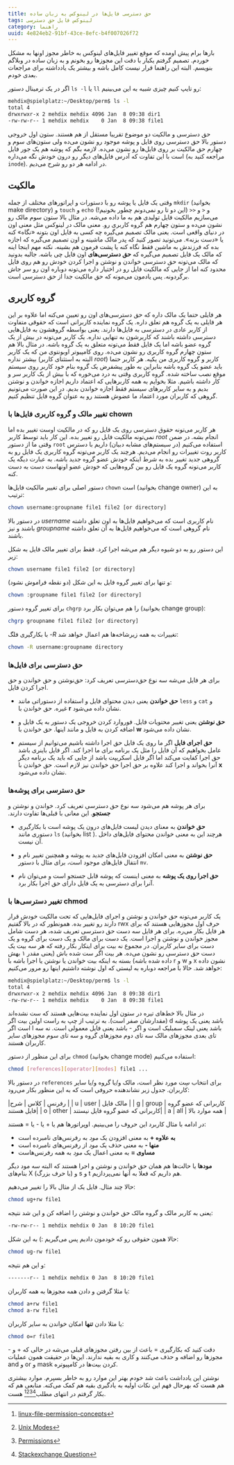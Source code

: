 ```yaml
---
title: حق دسترسی فایل‌ها در لینوکس به زبان ساده
tags: لینوکس فایل حق دسترسی
category: راهنما
uuid: 4e824eb2-91bf-43ce-8efc-b4f007026f72
---
```

بارها برام پیش اومده که موقع تغییر فایل‌های لینوکس به خاطر مجوز اونها به مشکل خوردم. تصمیم گرفتم یکبار با دقت این مجوزها رو بخونم و به زبان ساده در وبلاگم بنویسم. البته این راهنما قرار نیست کامل باشه و بیشتر یک یادداشته برای مراجعات بعدی خودم.

اگر در یک ترمینال دستور `ls -l` یا `ll` رو تایپ کنیم چیزی شبیه به این می‌بینیم:

~~~bash
mehdix@spielplatz:~/Desktop/perm$ ls -l
total 4
drwxrwxr-x 2 mehdix mehdix 4096 Jan  8 09:38 dir1
-rw-rw-r-- 1 mehdix mehdix    0 Jan  8 09:38 file1
~~~

حق دسترسی و مالکیت دو موضوع تقریبا مستقل از هم هستند. ستون اول خروجی دستور بالا حق دسترسی روی فایل و پوشه موجود رو نشون می‌ده ولی ستون‌های سوم و چهارم حق مالکیت بر روی فایل‌ها رو نشون می‌ده. لازمه بگم که پوشه هم یک جور فایل است با این تفاوت که آدرس فایل‌های دیگر رو درون خودش نگه می‌داره (مراجعه کنید به `inode`). در ادامه هر دو رو شرح می‌دیم.


## مالکیت
وقتی یک فایل یا پوشه رو با دستورات و اپراتورهای مختلف از جمله `mkdir`  (بخوانید make directory) و `touch` و `echo` و `<` و `<<`  (این دو تا رو نمی‌دونم چطور بخونیم!) می‌سازیم مالکیت فایل تولیدی هم به ما داده می‌شه. در مثال بالا ستون سوم مالک رو نشون می‌ده و ستون چهارم هم گروه کاربری رو. معنی مالک در لینوکس مثل معنی اون در دنیای واقعی است. یعنی مالک تصمیم می‌گیره چه کسی به فایل اون بتونه «نگاه» کنه یا «دست بزنه». می‌تونید تصور کنید که پدر مالک ماشینه و اون تصمیم می‌گیره که اجازه بده که فرزندش به ماشین فقط نگاه کنه یا پشت فرمون هم بشینه.
نکته مهم اینجا اینه که مالک یک فایل تصمیم می‌گیره که **حق دسترسی‌های**‌ اون فایل چی باشه. جالبه بدونید که مالک می‌تونه حق دسترسی خواندن و نوشتن و اجرا کردن خودش رو هم روی فایل محدود کنه اما از جایی که مالکیت فایل رو در اختیار داره می‌تونه دوباره اون رو سر جاش برگردونه.
پس یادمون می‌مونه که حق مالکیت جدا از حق دسترسی است.


## گروه کاربری
هر فایلی حتما یک مالک داره که حق دسترسی‌های اون رو تعیین می‌کنه اما علاوه بر این هر فایلی به یک گروه هم تعلق داره. یک گروه نماینده کاربرانی است که حقوقی متفاوت از کاربر عادی در دسترسی به فایل‌ها دارند. یعنی بواسطه گروهشون به فایل‌هایی دسترسی داشته باشند که کاربرشون به تنهایی نداره. یک کاربر می‌تونه در بیش از یک گروه عضو باشه اما یک فایل فقط می‌تونه متعلق به یک گروه باشه. 
در مثال بالا هم ستون چهارم گروه کاربری رو نشون می‌ده. روی کامپیوتر اوبونتوی من که یک کاربر بیشتر نداره (البته به استثنای کاربر *root*) کاربر و گروه کاربری من یکیه. هر کاربر حتما باید عضو یک گروه باشه بنابراین به طور پیشفرض یک گروه بنام خود کاربر روی سیستم موقع نصب ساخته شده.
گروه کاربری وقتی به درد می‌خوره که با بیش از یک کاربر سر و کار داشته باشیم. مثلا بخوایم به همه کاربرهایی که اعتماد داریم اجازه خواندن و نوشتن بدیم و به سایر کاربرهای سیستم فقط اجازه خواندن بدیم. در این صورت می‌تونیم گروهی که کاربران مورد اعتماد ما عضوش هستند رو به عنوان گروه فایل تنظیم کنیم.


### تغییر مالک و گروه کاربری فایل‌ها با chown
هر کاربر می‌تونه حقوق دسترسی روی یک فایل رو که در مالکیت اوست تغییر بده اما نمی‌تونه مالکیت فایل رو تغییر بده. این کار باید توسط کاربر *root* انجام بشه. در ضمن وقتی ما از دستور `root` استفاده می‌کنیم (در سیستم‌های مشابه دبیان) داریم با دسترس کاربر روت تغییرات رو انجام می‌دیم.
هرچند یک کاربر می‌تونه گروه کاربری یک فایل رو به گروهی جدید تغییر بده به شرط اینکه خودش عضو گروه جدید باشه. به عبارت دیگه یک کاربر می‌تونه گروه یک فایل رو بین گروه‌هایی که خودش عضو اونهاست دست به دست کنه.

دستور اصلی برای تغییر مالکیت فایل‌ها `chown` است (بخوانید change owner) به این ترتیب:

~~~bash
chown username:groupname file1 file2 [or directory]
~~~

در دستور بالا *username* نام کاربری است که می‌خواهیم فایل‌ها به اون تعلق داشته باشند و نیز *groupname* نام گروهی است که می‌خواهیم فایل‌ها به آن تعلق داشته باشند.

این دستور رو به دو شیوه دیگر هم می‌شه اجرا کرد. فقط برای تغییر مالک فایل به شکل زیر:

~~~bash
chown username file1 file2 [or directory]
~~~

و تنها برای تغییر گروه فایل به این شکل (دو نقطه فراموش نشود):

~~~bash
chown :groupname file1 file2 [or directory]
~~~

برای تغییر گروه دستور `chgrp` را هم می‌توان بکار برد (بخوانید change group):

~~~bash
chgrp groupname file1 file2 [or directory]
~~~

با بکارگیری فلگ *-R* تغییرات به همه زیرشاخه‌ها هم اعمال خواهد شد:

~~~bash
chown -R username:groupname directory
~~~

### حق دسترسی‌ برای فایل‌ها
برای هر فایل می‌شه سه نوع حق‌دسترسی تعریف کرد: حق‌نوشتن و حق خواندن و حق اجرا کردن فایل.

* **حق خواندن** یعنی دیدن محتوای فایل و استفاده از دستوراتی مانند `less` و `cat` و غیره. حق خواندن با **r** نشان داده می‌شود.

* **حق نوشتن** یعنی تغییر محتویات فایل. فوروارد کردن خروجی یک دستور به یک فایل و اضافه کردن به فایل و مانند اینها. حق خواندن با **w** نشان داده می‌شود.

* **حق اجرای فایل** اگر ما روی یک فایل حق اجرا داشته باشیم می‌توانیم از سیستم عامل بخواهیم که آن فایل را مثل یک برنامه برای ما اجرا کند. اگر فایل باینری باشد حق اجرا کفایت می‌کند اما اگر فایل اسکریپت باشد از جایی که باید یک برنامه دیگر آنرا بخواند و اجرا کند علاوه بر حق اجرا حق خواندن نیز لازم است. حق خواندن با **x** نشان داده می‌شود.


### حق دسترسی برای پوشه‌ها
برای هر پوشه هم می‌شود سه نوع حق دسترسی تعریف کرد. خواندن و نوشتن و ‫**جستجو**. این معانی با قبلی‌ها تفاوت دارند.

* **حق خواندن** به معنای دیدن لیست فایل‌های درون یک پوشه است با بکارگیری دستوری مانند `ls` (بخوانید list ). هرچند این به معنی خواندن محتوای فایل‌های داخل آن نیست.

* **حق نوشتن** به معنی امکان افزودن‌ فایل‌های جدید به پوشه و همچنین تغییر نام و انتقال فایل‌های موجود است، برای مثال با دستور `mv`.

* **حق اجرا روی یک پوشه** به معنی اینست که پوشه قابل جستجو است و می‌توان نام آنرا برای دسترسی به یک فایل دارای حق اجرا بکار برد.

### تغییر دسترسی‌ها با chmod
یک کاربر می‌تونه حق خواندن و نوشتن و اجرای فایل‌هایی که تحت مالکیت خودش قرار دارند رو تغییر بده. همونطور که در بالا گفتیم rwx حرف اول مجوزهایی هستند که برای هر فایل بکار می‌ره. برای هر فایل سه دست حق دسترسی تعریف شده، هر دست شامل مجوز خواندن و نوشتن و اجرا است. یک دست برای مالک و یک دست برای گروه و یک دست برای سایر کاربران. در مجموع نه بیت برای اینکار بکار رفته که هر سه بیت یک دست حق دسترسی رو نشون می‌ده. هر بیت اگر ست شده باش (یعنی مقدر ۱ بهش داده شده باشه) بسته به اینکه بیت خواندن یا نوشتن یا اجرا باشه با r و w و x نشون داده خواهد شد. حالا با مراجعه دوباره به لیستی که اول نوشته داشتیم اینها رو مرور می‌کنیم:

~~~bash
mehdix@spielplatz:~/Desktop/perm$ ls -l
total 4
drwxrwxr-x 2 mehdix mehdix 4096 Jan  8 09:38 dir1
-rw-rw-r-- 1 mehdix mehdix    0 Jan  8 09:38 file1
~~~

در مثال بالا خط‌های تیره در ستون اول نماینده بیت‌هایی هستند که ست نشده‌اند (مقدارشان صفر است). به ترتیب از چپ به راست اولین بیت اگر d باشد یعنی یک پوشه است اگر l باشد یعنی لینک سمبلیک است و اگر - باشد یعنی فایل معمولی است. نه سه تای بعدی مجوزهای مالک سه تای دوم مجوزهای گروه و سه تای سوم مجوزهای سایر کاربران هستند.

 برای این منظور از دستور `chmod` ‏‎(بخوانید change mode) استفاده می‌کنیم:

~~~bash
chmod [references][operator][modes] file1 ...
~~~

در دستور بالا `references` برای انتخاب سِت مورد نظر است، مالک و/یا گروه و/یا سایر کاربران. جدول زیر نشاندهنده حروفی است که به این منظور بکار می‌رود:

|رفرنس	| کلاس           | شرح  |
| u     | user	| مالک فایل |
| g     | group	| کاربرانی که عضو گروه فایل هستند|
| o	| other	| کاربرانی که عضو گروه فایل نیستند|
| a	| all	| همه موارد بالا  |

در ادامه با مثال کاربرد این حروف را می‌بینیم. اوپراتورها هم یا + یا - یا = هستند:

* **به علاوه +** به معنی افزودن یک ‫*مود* به رفرنس‌های نامبرده است
* **منها -** به معنی حذف یک *مود* از رفرنس‌های نامبرده است
* **مساوی =** به معنی اعمال یک *مود* به همه رفرنس‌هاست

**مودها** یا حالت‌ها هم همان حق خواندن و نوشتن و اجرا هستند که البته سه مود دیگر بنام‌های X (با حرف بزرگ) و s و t هم داریم که فعلا به آنها نمی‌پردازیم.

حالا چند مثال. فایل یک از مثال بالا را تغییر می‌دهیم:

~~~bash
chmod ug+rw file1
~~~

یعنی به کاربر مالک و گروه مالک حق خواندن و نوشتن را اضافه کن و این شد نتیجه:

~~~bash
-rw-rw-r-- 1 mehdix mehdix 0 Jan  8 10:20 file1
~~~

حالا همون حقوقی رو که خودمون دادیم پس می‌گیریم :) به این شکل:

~~~bash
chmod ug-rw file1
~~~

و این هم نتیجه:

~~~bash
-------r-- 1 mehdix mehdix 0 Jan  8 10:20 file1
~~~

یا مثلا گرفتن و دادن همه مجوزها به همه کاربران:

~~~bash
chmod a+rw file1
chmod a-rw file1
~~~

یا مثلا دادن **تنها** امکان خواندن به سایر کاربران:

~~~bash
chmod o=r file1
~~~

دقت کنید که بکارگیری = باعث از بین رفتن مجوزهای قبلی می‌شه در حالی که + و - مجوزها رو اضافه و حذف می‌کنند و کاری به بقیه ندارند. این‌ها در حقیقت همون عملیات and و or و mask کردن بیت‌ها در کامپیوتره.

نوشتن این یادداشت باعث شد خودم بهتر این موارد رو به خاطر بسپرم. موارد بیشتری هم هست که بهرحال فهم این نکات اولیه به یادگیری بقیه هم کمک می‌کنه. منابعی هم که بکار گرفتم در انتهای مطلب[^1][^2][^3][^4] هست.

[^1]: ‏[linux-file-permission-concepts](http://www.rackspace.com/knowledge_center/article/linux-file-permission-concepts)

[^2]: ‏[Unix Modes](https://en.wikipedia.org/wiki/Modes_(Unix))

[^3]: ‏[Permissions](http://www.grymoire.com/Unix/Permissions.html#toc-uh-0)

[^4]: ‏[Stackexchange Question](http://unix.stackexchange.com/a/140944/87940)

